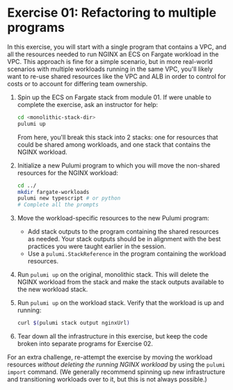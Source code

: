 # Exercise 01: Refactoring to multiple programs

In this exercise, you will start with a single program that contains a VPC, and all the resources needed to run NGINX an ECS on Fargate workload in the VPC. This approach is fine for a simple scenario, but in more real-world scenarios with multiple workloads running in the same VPC, you'll likely want to re-use shared resources like the VPC and ALB in order to control for costs or to account for differing team ownership.

1. Spin up the ECS on Fargate stack from module 01. If were unable to complete the exercise, ask an instructor for help:

    ```bash
    cd <monolithic-stack-dir>
    pulumi up
    ```

    From here, you'll break this stack into 2 stacks: one for resources that could be shared among workloads, and one stack that contains the NGINX workload.

1. Initialize a new Pulumi program to which you will move the non-shared resources for the NGINX workload:

    ```bash
    cd ../
    mkdir fargate-workloads
    pulumi new typescript # or python
    # Complete all the prompts
    ```

1. Move the workload-specific resources to the new Pulumi program:

    - Add stack outputs to the program containing the shared resources as needed. Your stack outputs should be in alignment with the best practices you were taught earlier in the session.
    - Use a `pulumi.StackReference` in the program containing the workload resources.

1. Run `pulumi up` on the original, monolithic stack. This will delete the NGINX workload from the stack and make the stack outputs available to the new workload stack.
1. Run `pulumi up` on the workload stack. Verify that the workload is up and running:

    ```bash
    curl $(pulumi stack output nginxUrl)
    ```

1. Tear down all the infrastructure in this exercise, but keep the code broken into separate programs for Exercise 02.

For an extra challenge, re-attempt the exercise by moving the workload resources _without deleting the running NGINX workload_ by using the `pulumi import` command. (We generally recommend spinning up new infrastructure and transitioning workloads over to it, but this is not always possible.)
